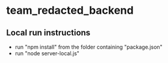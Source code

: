 # team_redacted_backend

## Local run instructions
- run "npm install" from the folder containing "package.json"
- run "node server-local.js"
